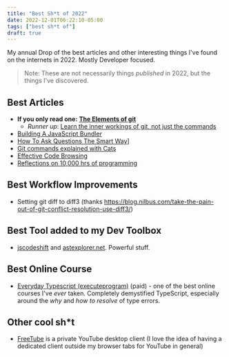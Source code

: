 ```yaml
---
title: "Best Sh*t of 2022"
date: 2022-12-01T06:22:10-05:00
tags: ["best sh*t of"]
draft: true
---
```


My annual Drop of the best articles and other interesting things I've found on the internets in 2022. Mostly Developer focused.

> Note: These are not necessarily things _published_ in 2022, but the things I've discovered.

## Best Articles
- **If you only read one:** **[The Elements of git](https://cuddly-octo-palm-tree.com/posts/2021-09-19-git-elements/)**
  - _Runner up_: [Learn the inner workings of git, not just the commands](https://developer.ibm.com/tutorials/d-learn-workings-git/)
- [Building A JavaScript Bundler](https://cpojer.net/posts/building-a-javascript-bundler)
- [How To Ask Questions The Smart Way](http://www.catb.org/~esr/faqs/smart-questions.html)]
- [Git commands explained with Cats](https://girliemac.com/blog/2017/12/26/git-purr/)
- [Effective Code Browsing](https://noahan.me/posts/effective-code-browsing-part1/)
- [Reflections on 10,000 hrs of programming](https://matt-rickard.com/reflections-on-10-000-hours-of-programming)

## Best Workflow Improvements
- Setting git diff to diff3 (thanks https://blog.nilbus.com/take-the-pain-out-of-git-conflict-resolution-use-diff3/)

## Best Tool added to my Dev Toolbox

- [jscodeshift](https://github.com/facebook/jscodeshift) and [astexplorer.net](https://astexplorer.net/). Powerful stuff.

## Best Online Course

- [Everyday Typescript (executeprogram)](https://www.executeprogram.com/courses/everyday-typescript) (paid) - one of the best
online courses I've _ever_ taken. Completely demystified TypeScript, especially around the _why_ and _how to resolve_ of type errors.

## Other cool sh*t

- [FreeTube](https://freetubeapp.io/) is a private YouTube desktop client (I love the idea of having
a dedicated client outside my browser tabs for YouTube in general)